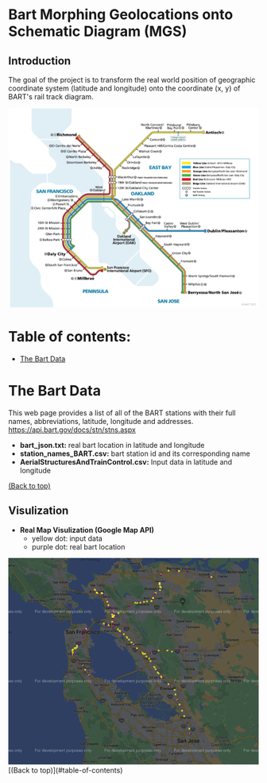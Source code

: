# Bart Morphing Geolocations onto Schematic Diagram (MGS)
## Introduction
The goal of the project is to transform the real world position of geographic coordinate system (latitude and longitude) onto the coordinate (x, y) of BART's rail track diagram.

<img src="https://github.com/YingluDeng/Bart_MGS/blob/main/demo/trail_system.png" />

# Table of contents:
<!-- After you have introduced your project, it is a good idea to add a **Table of contents** or **TOC** as **cool** people say it. This would make it easier for people to navigate through your README and find exactly what they are looking for.

Here is a sample TOC(*wow! such cool!*) that is actually the TOC for this README. -->

- [The Bart Data](#The-Bart-Data)
<!-- - [Solution](#solution)
- [Machine Learning System Design](#machine-learning-system-design)
- [Navigating the Repo](#navigating-the-repo) -->

# The Bart Data
This web page provides a list of all of the BART stations with their full names, abbreviations, latitude, longitude and addresses.
https://api.bart.gov/docs/stn/stns.aspx
<ul>
<li><b>bart_json.txt:</b> real bart location in latitude and longitude </li> 
<li><b>station_names_BART.csv:</b> bart station id and its corresponding name </li>
<li><b>AerialStructuresAndTrainControl.csv:</b> Input data in latitude and longitude </li>
</ul>

[(Back to top)](#table-of-contents)

## Visulization
* <b>Real Map Visulization (Google Map API)</b>
  * yellow dot: input data
  * purple dot: real bart location
<img src="https://github.com/YingluDeng/Bart_MGS/blob/main/demo/real_world.png" />
[(Back to top)](#table-of-contents)



